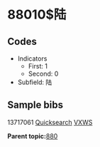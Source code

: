 # 88010$陆

## Codes

-   Indicators
    -   First: 1
    -   Second: 0
-   Subfield: 陆

## Sample bibs

13717061 [Quicksearch](https://search.library.yale.edu/catalog/13717061) [VXWS](http://prodorbis.library.yale.edu:7014/vxws/GetHoldingsService?bibId=13717061)

**Parent topic:**[880](../../tags/880/880.md)


